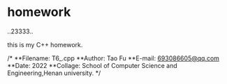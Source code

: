 # homework
..23333..







this is my C++ homework.

/*
**Filename: 	T6_.cpp
**Author:	   	Tao Fu
**E-mail: 		693086605@qq.com
**Date:		    2022
**Collage:		School of Computer Science and Engineering,Henan university.
*/
